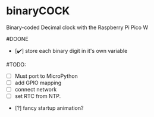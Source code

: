 # binaryCOCK
Binary-coded Decimal clock with the Raspberry Pi Pico W

#DOONE
- [✔️] store each binary digit in it's own variable

#TODO:
- [ ] Must port to MicroPython
- [ ] add GPIO mapping 
- [ ] connect network
- [ ] set RTC from NTP. 
- [?] fancy startup animation?

